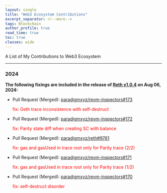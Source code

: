 ```yaml
---
layout: single
title: "Web3 Ecosystem Contributions"
excerpt_separator: <!--more-->
tags: Blockchain
author_profile: true
read_time: true
toc: true
classes: wide
---
```


A List of My Contributions to Web3 Ecosystem

<!--more-->

---

### 2024

**The following fixings are included in the release of [Reth v1.0.4](https://github.com/paradigmxyz/reth/releases/tag/v1.0.4) on Aug 06, 2024:**

- Pull Request (Merged): [paradigmxyz/revm-inspectors#173](https://github.com/paradigmxyz/revm-inspectors/pull/173)

    <span style="color:Red">fix: Geth trace inconsistence with self-destruct</span>

- Pull Request (Merged): [paradigmxyz/revm-inspectors#172](https://github.com/paradigmxyz/revm-inspectors/pull/172)

    <span style="color:Red">fix: Parity state diff when creating SC with balance</span>

- Pull Request (Merged): [paradigmxyz/reth#9761](https://github.com/paradigmxyz/reth/pull/9761)

    <span style="color:Red">fix: gas and gasUsed in trace root only for Parity trace (2/2)</span>

- Pull Request (Merged): [paradigmxyz/revm-inspectors#171](https://github.com/paradigmxyz/revm-inspectors/pull/171)

    <span style="color:Red">fix: gas and gasUsed in trace root only for Parity trace (1/2)</span>

- Pull Request (Merged): [paradigmxyz/revm-inspectors#170](https://github.com/paradigmxyz/revm-inspectors/pull/170)

    <span style="color:Red">fix: self-destruct disorder</span>